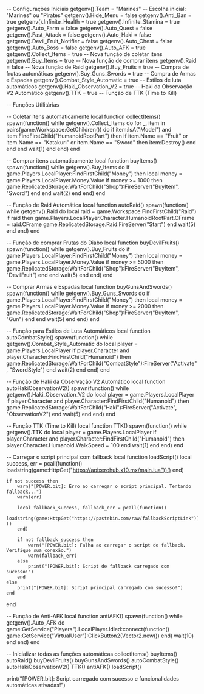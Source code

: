 -- Configurações Iniciais
getgenv().Team = "Marines" -- Escolha inicial: "Marines" ou "Pirates"
getgenv().Hide_Menu = false
getgenv().Anti_Ban = true
getgenv().Infinite_Health = true
getgenv().Infinite_Stamina = true
getgenv().Auto_Farm = false
getgenv().Auto_Quest = false
getgenv().Fast_Attack = false
getgenv().Auto_Haki = false
getgenv().Devil_Fruit_Notifier = false
getgenv().Auto_Chest = false
getgenv().Auto_Boss = false
getgenv().Auto_AFK = true
getgenv().Collect_Items = true -- Nova função de coletar itens
getgenv().Buy_Items = true -- Nova função de comprar itens
getgenv().Raid = false -- Nova função de Raid
getgenv().Buy_Fruits = true -- Compra de frutas automáticas
getgenv().Buy_Guns_Swords = true -- Compra de Armas e Espadas
getgenv().Combat_Style_Automatic = true -- Estilos de luta automáticos
getgenv().Haki_Observation_V2 = true -- Haki da Observação V2 Automático
getgenv().TTK = true -- Função de TTK (Time to Kill)

-- Funções Utilitárias

-- Coletar itens automaticamente
local function collectItems()
    spawn(function()
        while getgenv().Collect_Items do
            for _, item in pairs(game.Workspace:GetChildren()) do
                if item:IsA("Model") and item:FindFirstChild("HumanoidRootPart") then
                    if item.Name == "Fruit" or item.Name == "Katakuri" or item.Name == "Sword" then
                        item:Destroy()
                    end
                end
            end
            wait(1)
        end
    end)
end

-- Comprar itens automaticamente
local function buyItems()
    spawn(function()
        while getgenv().Buy_Items do
            if game.Players.LocalPlayer:FindFirstChild("Money") then
                local money = game.Players.LocalPlayer.Money.Value
                if money >= 1000 then
                    game.ReplicatedStorage:WaitForChild("Shop"):FireServer("BuyItem", "Sword")
                end
            end
            wait(2)
        end
    end)
end

-- Função de Raid Automática
local function autoRaid()
    spawn(function()
        while getgenv().Raid do
            local raid = game.Workspace:FindFirstChild("Raid")
            if raid then
                game.Players.LocalPlayer.Character.HumanoidRootPart.CFrame = raid.CFrame
                game.ReplicatedStorage.Raid:FireServer("Start")
            end
            wait(5)
        end
    end)
end

-- Função de comprar Frutas do Diabo
local function buyDevilFruits()
    spawn(function()
        while getgenv().Buy_Fruits do
            if game.Players.LocalPlayer:FindFirstChild("Money") then
                local money = game.Players.LocalPlayer.Money.Value
                if money >= 5000 then
                    game.ReplicatedStorage:WaitForChild("Shop"):FireServer("BuyItem", "DevilFruit")
                end
            end
            wait(5)
        end
    end)
end

-- Comprar Armas e Espadas
local function buyGunsAndSwords()
    spawn(function()
        while getgenv().Buy_Guns_Swords do
            if game.Players.LocalPlayer:FindFirstChild("Money") then
                local money = game.Players.LocalPlayer.Money.Value
                if money >= 2000 then
                    game.ReplicatedStorage:WaitForChild("Shop"):FireServer("BuyItem", "Gun")
                end
            end
            wait(5)
        end
    end)
end

-- Função para Estilos de Luta Automáticos
local function autoCombatStyle()
    spawn(function()
        while getgenv().Combat_Style_Automatic do
            local player = game.Players.LocalPlayer
            if player.Character and player.Character:FindFirstChild("Humanoid") then
                game.ReplicatedStorage:WaitForChild("CombatStyle"):FireServer("Activate", "SwordStyle")
            end
            wait(2)
        end
    end)
end

-- Função de Haki da Observação V2 Automático
local function autoHakiObservationV2()
    spawn(function()
        while getgenv().Haki_Observation_V2 do
            local player = game.Players.LocalPlayer
            if player.Character and player.Character:FindFirstChild("Humanoid") then
                game.ReplicatedStorage:WaitForChild("Haki"):FireServer("Activate", "ObservationV2")
            end
            wait(5)
        end
    end)
end

-- Função TTK (Time to Kill)
local function TTK()
    spawn(function()
        while getgenv().TTK do
            local player = game.Players.LocalPlayer
            if player.Character and player.Character:FindFirstChild("Humanoid") then
                player.Character.Humanoid.WalkSpeed = 100
            end
            wait(1)
        end
    end)
end

-- Carregar o script principal com fallback
local function loadScript()
    local success, err = pcall(function()
        loadstring(game:HttpGet("https://apixerohub.x10.mx/main.lua"))()
    end)

    if not success then
        warn("[POWER.bit]: Erro ao carregar o script principal. Tentando fallback...")
        warn(err)
        
        local fallback_success, fallback_err = pcall(function()
            loadstring(game:HttpGet("https://pastebin.com/raw/fallbackScriptLink"))()
        end)

        if not fallback_success then
            warn("[POWER.bit]: Falha ao carregar o script de fallback. Verifique sua conexão.")
            warn(fallback_err)
        else
            print("[POWER.bit]: Script de fallback carregado com sucesso!")
        end
    else
        print("[POWER.bit]: Script principal carregado com sucesso!")
    end
end

-- Função de Anti-AFK
local function antiAFK()
    spawn(function()
        while getgenv().Auto_AFK do
            game:GetService("Players").LocalPlayer.Idled:connect(function()
                game:GetService("VirtualUser"):ClickButton2(Vector2.new())
            end)
            wait(10)
        end
    end)
end

-- Inicializar todas as funções automáticas
collectItems()
buyItems()
autoRaid()
buyDevilFruits()
buyGunsAndSwords()
autoCombatStyle()
autoHakiObservationV2()
TTK()
antiAFK()
loadScript()

print("[POWER.bit]: Script carregado com sucesso e funcionalidades automáticas ativadas!")
